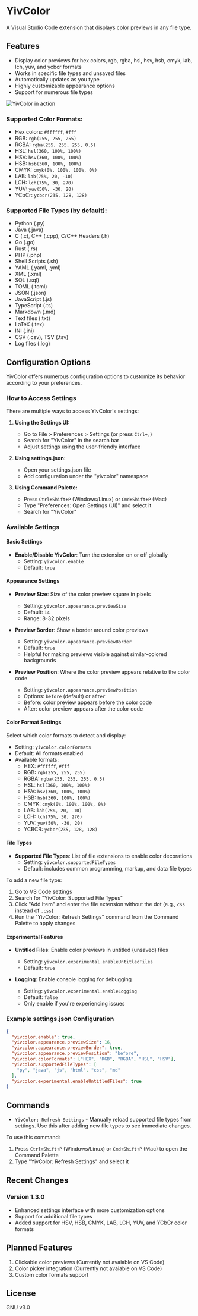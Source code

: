 # YivColor

A Visual Studio Code extension that displays color previews in any file type.

## Features

- Display color previews for hex colors, rgb, rgba, hsl, hsv, hsb, cmyk, lab, lch, yuv, and ycbcr formats
- Works in specific file types and unsaved files
- Automatically updates as you type
- Highly customizable appearance options
- Support for numerous file types

![YivColor in action](images/preview.png)

### Supported Color Formats:

- Hex colors: `#ffffff`, `#fff`
- RGB: `rgb(255, 255, 255)`
- RGBA: `rgba(255, 255, 255, 0.5)`
- HSL: `hsl(360, 100%, 100%)`
- HSV: `hsv(360, 100%, 100%)`
- HSB: `hsb(360, 100%, 100%)`
- CMYK: `cmyk(0%, 100%, 100%, 0%)`
- LAB: `lab(75%, 20, -10)`
- LCH: `lch(75%, 30, 270)`
- YUV: `yuv(50%, -30, 20)`
- YCbCr: `ycbcr(235, 128, 128)`

### Supported File Types (by default):

- Python (.py)
- Java (.java)
- C (.c), C++ (.cpp), C/C++ Headers (.h)
- Go (.go)
- Rust (.rs)
- PHP (.php)
- Shell Scripts (.sh)
- YAML (.yaml, .yml)
- XML (.xml)
- SQL (.sql)
- TOML (.toml)
- JSON (.json)
- JavaScript (.js)
- TypeScript (.ts)
- Markdown (.md)
- Text files (.txt)
- LaTeX (.tex)
- INI (.ini)
- CSV (.csv), TSV (.tsv)
- Log files (.log)

## Configuration Options

YivColor offers numerous configuration options to customize its behavior according to your preferences.

### How to Access Settings

There are multiple ways to access YivColor's settings:

1. **Using the Settings UI:**
   - Go to File > Preferences > Settings (or press `Ctrl+,`)
   - Search for "YivColor" in the search bar
   - Adjust settings using the user-friendly interface

2. **Using settings.json:**
   - Open your settings.json file
   - Add configuration under the "yivcolor" namespace

3. **Using Command Palette:**
   - Press `Ctrl+Shift+P` (Windows/Linux) or `Cmd+Shift+P` (Mac)
   - Type "Preferences: Open Settings (UI)" and select it
   - Search for "YivColor"

### Available Settings

#### Basic Settings

- **Enable/Disable YivColor**: Turn the extension on or off globally
  - Setting: `yivcolor.enable`
  - Default: `true`

#### Appearance Settings

- **Preview Size**: Size of the color preview square in pixels
  - Setting: `yivcolor.appearance.previewSize`
  - Default: `14`
  - Range: 8-32 pixels

- **Preview Border**: Show a border around color previews
  - Setting: `yivcolor.appearance.previewBorder`
  - Default: `true`
  - Helpful for making previews visible against similar-colored backgrounds

- **Preview Position**: Where the color preview appears relative to the color code
  - Setting: `yivcolor.appearance.previewPosition`
  - Options: `before` (default) or `after`
  - Before: color preview appears before the color code
  - After: color preview appears after the color code

#### Color Format Settings

Select which color formats to detect and display:
- Setting: `yivcolor.colorFormats`
- Default: All formats enabled
- Available formats:
  - HEX: `#ffffff`, `#fff`
  - RGB: `rgb(255, 255, 255)`
  - RGBA: `rgba(255, 255, 255, 0.5)`
  - HSL: `hsl(360, 100%, 100%)`
  - HSV: `hsv(360, 100%, 100%)`
  - HSB: `hsb(360, 100%, 100%)`
  - CMYK: `cmyk(0%, 100%, 100%, 0%)`
  - LAB: `lab(75%, 20, -10)`
  - LCH: `lch(75%, 30, 270)`
  - YUV: `yuv(50%, -30, 20)`
  - YCBCR: `ycbcr(235, 128, 128)`

#### File Types

- **Supported File Types**: List of file extensions to enable color decorations
  - Setting: `yivcolor.supportedFileTypes`
  - Default: includes common programming, markup, and data file types

To add a new file type:
1. Go to VS Code settings
2. Search for "YivColor: Supported File Types"
3. Click "Add Item" and enter the file extension without the dot (e.g., `css` instead of `.css`)
4. Run the "YivColor: Refresh Settings" command from the Command Palette to apply changes

#### Experimental Features

- **Untitled Files**: Enable color previews in untitled (unsaved) files
  - Setting: `yivcolor.experimental.enableUntitledFiles`
  - Default: `true`

- **Logging**: Enable console logging for debugging
  - Setting: `yivcolor.experimental.enableLogging`
  - Default: `false`
  - Only enable if you're experiencing issues

### Example settings.json Configuration

```json
{
  "yivcolor.enable": true,
  "yivcolor.appearance.previewSize": 16,
  "yivcolor.appearance.previewBorder": true,
  "yivcolor.appearance.previewPosition": "before",
  "yivcolor.colorFormats": ["HEX", "RGB", "RGBA", "HSL", "HSV"],
  "yivcolor.supportedFileTypes": [
    "py", "java", "js", "html", "css", "md"
  ],
  "yivcolor.experimental.enableUntitledFiles": true
}
```

## Commands

- `YivColor: Refresh Settings` - Manually reload supported file types from settings. Use this after adding new file types to see immediate changes.

To use this command:
1. Press `Ctrl+Shift+P` (Windows/Linux) or `Cmd+Shift+P` (Mac) to open the Command Palette
2. Type "YivColor: Refresh Settings" and select it

## Recent Changes

### Version 1.3.0
- Enhanced settings interface with more customization options
- Support for additional file types
- Added support for HSV, HSB, CMYK, LAB, LCH, YUV, and YCbCr color formats

## Planned Features

1. Clickable color previews (Currently not avaiable on VS Code)
2. Color picker integration (Currently not avaiable on VS Code)
3. Custom color formats support

## License

GNU v3.0




